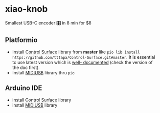 # xiao-knob
Smallest USB-C encoder 🎛  in 8 min for $8

## Platformio
- Install [Control Surface](https://github.com/tttapa/Control-Surface) library from **master** like `pio lib install https://github.com/tttapa/Control-Surface.git#master`. It is essential to use latest version which is [well- documented](https://tttapa.github.io/Control-Surface-doc/Doxygen/d2/d1f/RotaryEncoder_8ino-example.html) (check the version of the doc first).
- Install [MIDIUSB](https://github.com/arduino-libraries/MIDIUSB) library thru `pio`

## Arduino IDE
- install [Control Surface](https://github.com/tttapa/Control-Surface) library
- install [MIDIUSB](https://github.com/arduino-libraries/MIDIUSB) library
